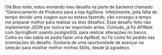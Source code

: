 Olá Boa noite, estou enviando meu desafio na parte de backend chamado "Gerenciamento de Produtos para a loja AgiStore. Infelizmente, pela falta de tempo devido uma viagem que eu estava fazendo,
não consegui a tempo me preparar melhor para realizar os dois desafios. Esse desafio feito não implementar JSON por nunca ter importado antes. 
Contudo, já fiz APIRest com SpringBoot usando postgreSQL para realizar alterações no banco. Como eu não sabia se podia fazer uma ApiRest, eu fiz como foi pedido nas orientações
do desafio. Gostaria de uma oportunidade de avançar na seleção para mostrar melhor minhas Skills, desde já agradeço. 
